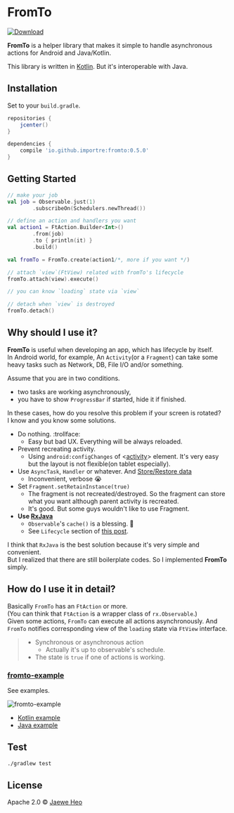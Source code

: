 # FromTo

[![Download][bintray-badge]][bintray-url]


**FromTo** is a helper library that makes it simple to handle asynchronous actions for Android and Java/Kotlin.

This library is written in [Kotlin][kotlin]. But it's interoperable with Java.


## Installation

Set to your `build.gradle`.

```gradle
repositories {
    jcenter()
}

dependencies {
    compile 'io.github.importre:fromto:0.5.0'
}
```


## Getting Started

```kotlin
// make your job
val job = Observable.just(1)
        .subscribeOn(Schedulers.newThread())

// define an action and handlers you want
val action1 = FtAction.Builder<Int>()
        .from(job)
        .to { println(it) }
        .build()

val fromTo = FromTo.create(action1/*, more if you want */)

// attach `view`(FtView) related with fromTo's lifecycle
fromTo.attach(view).execute()

// you can know `loading` state via `view`

// detach when `view` is destroyed
fromTo.detach()
```


## Why should I use it?

**FromTo** is useful when developing an app, which has lifecycle by itself.  
In Android world, for example, An `Activity`(or a `Fragment`) can take some heavy tasks such as Network, DB, File I/O and/or something.

Assume that you are in two conditions.

- two tasks are working asynchronously,
- you have to show `ProgressBar` if started, hide it if finished.

In these cases, how do you resolve this problem if your screen is rotated?  
I know and you know some solutions.  

- Do nothing. :trollface:
  - Easy but bad UX. Everything will be always reloaded.
- Prevent recreating activity.
  - Using `android:configChanges` of &lt;[activity][activity-element]&gt; element. It's very easy but the layout is not flexible(on tablet especially).
- Use `AsyncTask`, `Handler` or whatever. And [Store/Restore data][recreating-activity]
  - Inconvenient, verbose :sob:
- Set `Fragment.setRetainInstance(true)`
  - The fragment is not recreated/destroyed. So the fragment can store what you want although parent activity is recreated.
  - It's good. But some guys wouldn't like to use Fragment.
- **Use [RxJava]**
  - `Observable`'s `cache()` is a blessing. :tada:
  - See `Lifecycle` section of [this post][cache].

I think that `RxJava` is the best solution because it's very simple and convenient.  
But I realized that there are still boilerplate codes. So I implemented **FromTo** simply.


## How do I use it in detail?

Basically `FromTo` has an `FtAction` or more.  
(You can think that `FtAction` is a wrapper class of `rx.Observable`.)  
Given some actions, `FromTo` can execute all actions asynchronously. And `FromTo` notifies corresponding view of the `loading` state via `FtView` interface.

> - Synchronous or asynchronous action
>   - Actually it's up to observable's schedule.
> - The state is `true` if one of actions is working.

### [fromto-example][example]
See examples.

![fromto-example](https://goo.gl/svxxDD)

- [Kotlin example][kotlin-example]
- [Java example][java-example]


## Test

```sh
./gradlew test
```


## License

Apache 2.0 © [Jaewe Heo](http://import.re)




[activity-element]: http://developer.android.com/intl/ko/guide/topics/manifest/activity-element.html
[recreating-activity]: http://developer.android.com/training/basics/activity-lifecycle/recreating.html
[RxJava]: https://github.com/ReactiveX/RxJava
[cache]: http://blog.danlew.net/2014/10/08/grokking-rxjava-part-4/
[example]: https://github.com/importre/fromto-example
[bintray-badge]: https://api.bintray.com/packages/importre/maven/fromto/images/download.svg
[bintray-url]: https://bintray.com/importre/maven/fromto/_latestVersion
[kotlin]: http://kotlinlang.org/
[kotlin-example]: https://goo.gl/YQJ8YK
[java-example]: https://goo.gl/RRF54v
